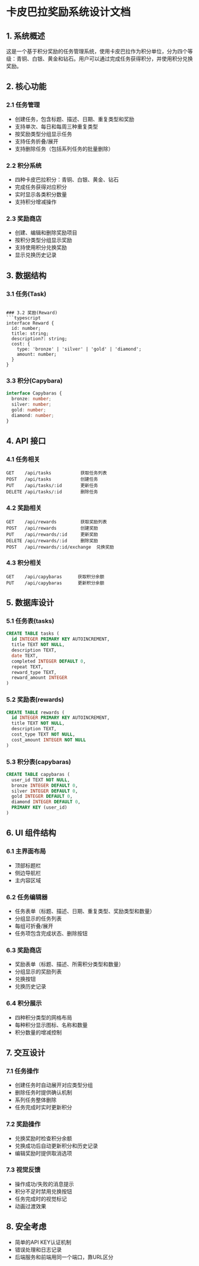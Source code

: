# 卡皮巴拉奖励系统设计文档

## 1. 系统概述

这是一个基于积分奖励的任务管理系统，使用卡皮巴拉作为积分单位，分为四个等级：青铜、白银、黄金和钻石。用户可以通过完成任务获得积分，并使用积分兑换奖励。

## 2. 核心功能

### 2.1 任务管理
- 创建任务，包含标题、描述、日期、重复类型和奖励
- 支持单次、每日和每周三种重复类型
- 按奖励类型分组显示任务
- 支持任务折叠/展开
- 支持删除任务（包括系列任务的批量删除）

### 2.2 积分系统
- 四种卡皮巴拉积分：青铜、白银、黄金、钻石
- 完成任务获得对应积分
- 实时显示各类积分数量
- 支持积分增减操作

### 2.3 奖励商店
- 创建、编辑和删除奖励项目
- 按积分类型分组显示奖励
- 支持使用积分兑换奖励
- 显示兑换历史记录

## 3. 数据结构

### 3.1 任务(Task)
```

### 3.2 奖励(Reward)
```typescript
interface Reward {
  id: number;
  title: string;
  description?: string;
  cost: {
    type: 'bronze' | 'silver' | 'gold' | 'diamond';
    amount: number;
  }
}
```

### 3.3 积分(Capybara)
```typescript
interface Capybaras {
  bronze: number;
  silver: number;
  gold: number;
  diamond: number;
}
```

## 4. API 接口

### 4.1 任务相关
```
GET    /api/tasks           获取任务列表
POST   /api/tasks           创建任务
PUT    /api/tasks/:id       更新任务
DELETE /api/tasks/:id       删除任务
```

### 4.2 奖励相关
```
GET    /api/rewards         获取奖励列表
POST   /api/rewards         创建奖励
PUT    /api/rewards/:id     更新奖励
DELETE /api/rewards/:id     删除奖励
POST   /api/rewards/:id/exchange  兑换奖励
```

### 4.3 积分相关
```
GET    /api/capybaras      获取积分余额
PUT    /api/capybaras      更新积分余额
```

## 5. 数据库设计

### 5.1 任务表(tasks)
```sql
CREATE TABLE tasks (
  id INTEGER PRIMARY KEY AUTOINCREMENT,
  title TEXT NOT NULL,
  description TEXT,
  date TEXT,
  completed INTEGER DEFAULT 0,
  repeat TEXT,
  reward_type TEXT,
  reward_amount INTEGER
)
```

### 5.2 奖励表(rewards)
```sql
CREATE TABLE rewards (
  id INTEGER PRIMARY KEY AUTOINCREMENT,
  title TEXT NOT NULL,
  description TEXT,
  cost_type TEXT NOT NULL,
  cost_amount INTEGER NOT NULL
)
```

### 5.3 积分表(capybaras)
```sql
CREATE TABLE capybaras (
  user_id TEXT NOT NULL,
  bronze INTEGER DEFAULT 0,
  silver INTEGER DEFAULT 0,
  gold INTEGER DEFAULT 0,
  diamond INTEGER DEFAULT 0,
  PRIMARY KEY (user_id)
)
```

## 6. UI 组件结构

### 6.1 主界面布局
- 顶部标题栏
- 侧边导航栏
- 主内容区域

### 6.2 任务编辑器
- 任务表单（标题、描述、日期、重复类型、奖励类型和数量）
- 分组显示的任务列表
- 每组可折叠/展开
- 任务项包含完成状态、删除按钮

### 6.3 奖励商店
- 奖励表单（标题、描述、所需积分类型和数量）
- 分组显示的奖励列表
- 兑换按钮
- 兑换历史记录

### 6.4 积分展示
- 四种积分类型的网格布局
- 每种积分显示图标、名称和数量
- 积分数量的增减控制

## 7. 交互设计

### 7.1 任务操作
- 创建任务时自动展开对应类型分组
- 删除任务时提供确认机制
- 系列任务整体删除
- 任务完成时实时更新积分

### 7.2 奖励操作
- 兑换奖励时检查积分余额
- 兑换成功后自动更新积分和历史记录
- 编辑奖励时提供取消选项

### 7.3 视觉反馈
- 操作成功/失败的消息提示
- 积分不足时禁用兑换按钮
- 任务完成时的视觉标记
- 动画过渡效果

## 8. 安全考虑
- 简单的API KEY认证机制
- 错误处理和日志记录
- 后端服务和前端用同一个端口，靠URL区分